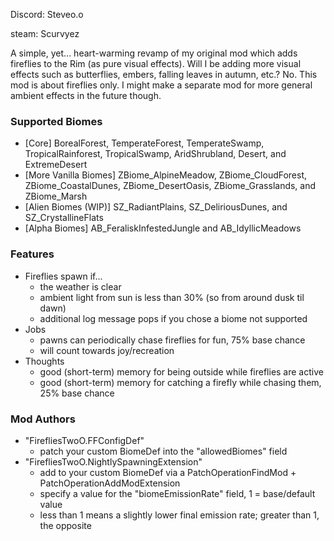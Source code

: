 Discord: Steveo.o

steam: Scurvyez

A simple, yet... heart-warming revamp of my original mod which adds fireflies to the Rim (as pure visual effects).
Will I be adding more visual effects such as butterflies, embers, falling leaves in autumn, etc.? No.
This mod is about fireflies only. I might make a separate mod for more general ambient effects in the future though.

### Supported Biomes

+ [Core] BorealForest, TemperateForest, TemperateSwamp, TropicalRainforest, TropicalSwamp, AridShrubland, Desert, and ExtremeDesert
+ [More Vanilla Biomes] ZBiome_AlpineMeadow, ZBiome_CloudForest, ZBiome_CoastalDunes, ZBiome_DesertOasis, ZBiome_Grasslands, and ZBiome_Marsh
+ [Alien Biomes (WIP)] SZ_RadiantPlains, SZ_DeliriousDunes, and SZ_CrystallineFlats
+ [Alpha Biomes] AB_FeraliskInfestedJungle and AB_IdyllicMeadows

### Features
+ Fireflies spawn if...
    - the weather is clear
    - ambient light from sun is less than 30% (so from around dusk til dawn)
    - additional log message pops if you chose a biome not supported
+ Jobs
    - pawns can periodically chase fireflies for fun, 75% base chance
    - will count towards joy/recreation
+ Thoughts
    - good (short-term) memory for being outside while fireflies are active
    - good (short-term) memory for catching a firefly while chasing them, 25% base chance


### Mod Authors
+ "FirefliesTwoO.FFConfigDef"
    - patch your custom BiomeDef into the "allowedBiomes" field
+ "FirefliesTwoO.NightlySpawningExtension"
    - add to your custom BiomeDef via a PatchOperationFindMod + PatchOperationAddModExtension
    - specify a value for the "biomeEmissionRate" field, 1 = base/default value
    - less than 1 means a slightly lower final emission rate; greater than 1, the opposite
